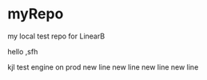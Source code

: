 # myRepo
my local test repo for LinearB

hello
,sfh

kjl
test engine on prod
new line
new line
new line
new line
